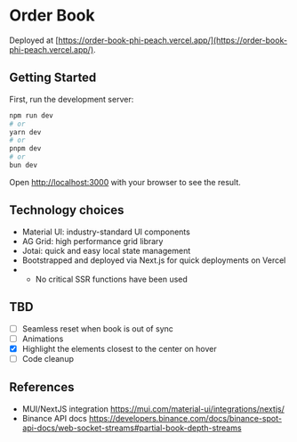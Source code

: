 # Order Book

Deployed at [https://order-book-phi-peach.vercel.app/](https://order-book-phi-peach.vercel.app/).

## Getting Started

First, run the development server:

```bash
npm run dev
# or
yarn dev
# or
pnpm dev
# or
bun dev
```

Open [http://localhost:3000](http://localhost:3000) with your browser to see the result.

## Technology choices

- Material UI: industry-standard UI components
- AG Grid: high performance grid library
- Jotai: quick and easy local state management
- Bootstrapped and deployed via Next.js for quick deployments on Vercel
- - No critical SSR functions have been used

## TBD

- [ ] Seamless reset when book is out of sync
- [ ] Animations
- [x] Highlight the elements closest to the center on hover
- [ ] Code cleanup

## References

- MUI/NextJS integration https://mui.com/material-ui/integrations/nextjs/
- Binance API docs https://developers.binance.com/docs/binance-spot-api-docs/web-socket-streams#partial-book-depth-streams
